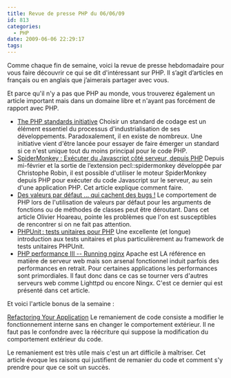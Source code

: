```yaml
---
title: Revue de presse PHP du 06/06/09
id: 813
categories:
  - PHP
date: 2009-06-06 22:29:17
tags:
---
```


Comme chaque fin de semaine, voici la revue de presse hebdomadaire pour vous faire découvrir ce qui se dit d'intéressant sur PHP. Il s’agit d’articles en français ou en anglais que j’aimerais partager avec vous.

Et parce qu'il n'y a pas que PHP au monde, vous trouverez également un article important mais dans un domaine libre et n'ayant pas forcément de rapport avec PHP.

*   [The PHP standards initiative](http://www.leftontheweb.com/message/The_PHP_standards_initiative)
Choisir un standard de codage est un élément essentiel du processus d'industrialisation de ses développements. Paradoxalement, il en existe de nombreux.
Une initiative vient d'être lancée pour essayer de faire émerger un standard si ce n'est unique tout du moins principal pour le code PHP.
*   [SpiderMonkey&nbsp;: Exécuter du Javascript côté serveur, depuis PHP](http://blog.pascal-martin.fr/post/spidermonkey-javascript-serveur-depuis-php)
Depuis mi-février et la sortie de l’extension pecl::spidermonkey développée par Christophe Robin, il est possible d'utiliser le moteur SpiderMonkey depuis PHP pour exécuter du code Javascript sur le serveur, au sein d'une application PHP. Cet article explique comment faire.
*   [Des valeurs par défaut ... qui cachent des bugs !](http://blog.phppro.fr/?post/2009/05/30/Des-valeurs-par-defaut-qui-cachent-des-bugs)
Le comportement de PHP lors de l'utilisation de valeurs par défaut pour les arguments de fonctions ou de méthodes de classes peut être déroutant.
Dans cet article Olivier Hoareau, pointe les problèmes que l'on est susceptibles de rencontrer si on ne fait pas attention.
*   [PHPUnit : tests unitaires pour PHP](http://www.unixgarden.com/index.php/programmation/phpunit%E2%80%AF-tests-unitaires-pour-php)
Une excellente (et longue) introduction aux tests unitaires et plus particulièrement au framework de tests unitaires PHPUnit.
*   [PHP performance III -- Running nginx](http://till.klampaeckel.de/blog/archives/30-PHP-performance-III-Running-nginx.html)
Apache est LA référence en matière de serveur web mais son arsenal fonctionnel induit parfois des performances en retrait. Pour certaines applications les performances sont primordiales. Il faut donc dans ce cas se tourner vers d'autres serveurs web comme Lighttpd ou encore Ningx. C'est ce dernier qui est présenté dans cet article. 

Et voici l'article bonus de la semaine :

[Refactoring Your Application](http://techportal.ibuildings.com/2009/04/28/refactoring-your-application/)
Le remaniement de code consiste a modifier le fonctionnement interne sans en changer le comportement extérieur. Il ne faut pas le confondre avec la réécriture qui suppose la modification du comportement extérieur du code.

Le remaniement est très utile mais c'est un art difficile à maîtriser. Cet article évoque les raisons qui justifient de remanier du code et comment s'y prendre pour que ce soit un succès.